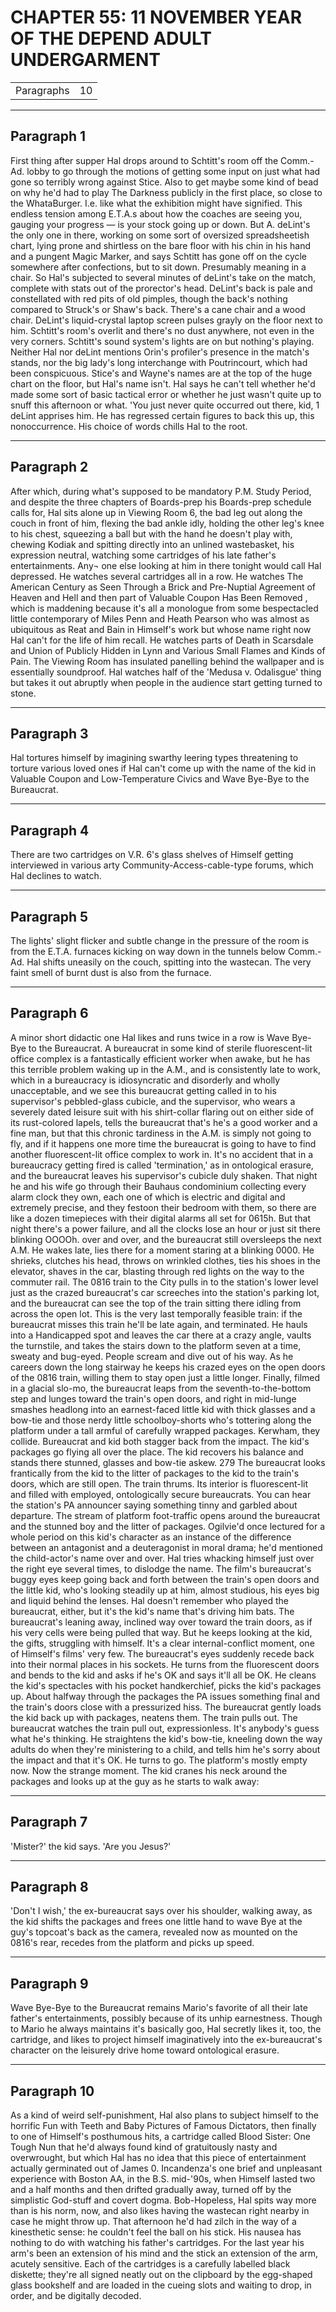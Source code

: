 # CHAPTER 55: 11 NOVEMBER YEAR OF THE DEPEND ADULT UNDERGARMENT

| | |
|------------|-----|
| Paragraphs |10|

---
## Paragraph 1

First thing after supper Hal drops around to Schtitt's room off the Comm.-Ad. lobby to go through the motions of getting some input on just what had gone so terribly wrong against Stice. Also to get maybe some kind of bead on why he'd had to play The Darkness publicly in the first place, so close to the WhataBurger. I.e. like what the exhibition might have signified. This endless tension among E.T.A.s about how the coaches are seeing you, gauging your progress — is your stock going up or down. But A. deLint's the only one in there, working on some sort of oversized spreadsheetish chart, lying prone and shirtless on the bare floor with his chin in his hand and a pungent Magic Marker, and says Schtitt has gone off on the cycle somewhere after confections, but to sit down. Presumably meaning in a chair. So Hal's subjected to several minutes of deLint's take on the match, complete with stats out of the prorector's head. DeLint's back is pale and constellated with red pits of old pimples, though the back's nothing compared to Struck's or Shaw's back. There's a cane chair and a wood chair. DeLint's liquid-crystal laptop screen pulses grayly on the floor next to him. Schtitt's room's overlit and there's no dust anywhere, not even in the very corners. Schtitt's sound system's lights are on but nothing's playing. Neither Hal nor deLint mentions Orin's profiler's presence in the match's stands, nor the big lady's long interchange with Poutrincourt, which had been conspicuous. Stice's and Wayne's names are at the top of the huge chart on the floor, but Hal's name isn't. Hal says he can't tell whether he'd made some sort of basic tactical error or whether he just wasn't quite up to snuff this afternoon or what. 'You just never quite occurred out there, kid, 1 deLint apprises him. He has regressed certain figures to back this up, this nonoccurrence. His choice of words chills Hal to the root.

---
## Paragraph 2

After which, during what's supposed to be mandatory P.M. Study Period, and despite the three chapters of Boards-prep his Boards-prep schedule calls for, Hal sits alone up in Viewing Room 6, the bad leg out along the couch in front of him, flexing the bad ankle idly, holding the other leg's knee to his chest, squeezing a ball but with the hand he doesn't play with, chewing Kodiak and spitting directly into an unlined wastebasket, his expression neutral, watching some cartridges of his late father's entertainments. Any¬ one else looking at him in there tonight would call Hal depressed. He watches several cartridges all in a row. He watches The American Century as Seen Through a Brick and Pre-Nuptial Agreement of Heaven and Hell and then part of Valuable Coupon Has Been Removed , which is maddening because it's all a monologue from some bespectacled little contemporary of Miles Penn and Heath Pearson who was almost as ubiquitous as Reat and Bain in Himself's work but whose name right now Hal can't for the life of him recall. He watches parts of Death in Scarsdale and Union of Publicly Hidden in Lynn and Various Small Flames and Kinds of Pain. The Viewing Room has insulated panelling behind the wallpaper and is essentially soundproof. Hal watches half of the 'Medusa v. Odalisgue' thing but takes it out abruptly when people in the audience start getting turned to stone.

---
## Paragraph 3

Hal tortures himself by imagining swarthy leering types threatening to torture various loved ones if Hal can't come up with the name of the kid in Valuable Coupon and Low-Temperature Civics and Wave Bye-Bye to the Bureaucrat.

---
## Paragraph 4

There are two cartridges on V.R. 6's glass shelves of Himself getting interviewed in various arty Community-Access-cable-type forums, which Hal declines to watch.

---
## Paragraph 5

The lights' slight flicker and subtle change in the pressure of the room is from the E.T.A. furnaces kicking on way down in the tunnels below Comm.-Ad. Hal shifts uneasily on the couch, spitting into the wastecan. The very faint smell of burnt dust is also from the furnace.

---
## Paragraph 6

A minor short didactic one Hal likes and runs twice in a row is Wave Bye-Bye to the Bureaucrat. A bureaucrat in some kind of sterile fluorescent-lit office complex is a fantastically efficient worker when awake, but he has this terrible problem waking up in the A.M., and is consistently late to work, which in a bureaucracy is idiosyncratic and disorderly and wholly unacceptable, and we see this bureaucrat getting called in to his supervisor's pebbled-glass cubicle, and the supervisor, who wears a severely dated leisure suit with his shirt-collar flaring out on either side of its rust-colored lapels, tells the bureaucrat that's he's a good worker and a fine man, but that this chronic tardiness in the A.M. is simply not going to fly, and if it happens one more time the bureaucrat is going to have to find another fluorescent-lit office complex to work in. It's no accident that in a bureaucracy getting fired is called 'termination,' as in ontological erasure, and the bureaucrat leaves his supervisor's cubicle duly shaken. That night he and his wife go through their Bauhaus condominium collecting every alarm clock they own, each one of which is electric and digital and extremely precise, and they festoon their bedroom with them, so there are like a dozen timepieces with their digital alarms all set for 0615h. But that night there's a power failure, and all the clocks lose an hour or just sit there blinking OOOOh. over and over, and the bureaucrat still oversleeps the next A.M. He wakes late, lies there for a moment staring at a blinking 0000. He shrieks, clutches his head, throws on wrinkled clothes, ties his shoes in the elevator, shaves in the car, blasting through red lights on the way to the commuter rail. The 0816 train to the City pulls in to the station's lower level just as the crazed bureaucrat's car screeches into the station's parking lot, and the bureaucrat can see the top of the train sitting there idling from across the open lot. This is the very last temporally feasible train: if the bureaucrat misses this train he'll be late again, and terminated. He hauls into a Handicapped spot and leaves the car there at a crazy angle, vaults the turnstile, and takes the stairs down to the platform seven at a time, sweaty and bug-eyed. People scream and dive out of his way. As he careers down the long stairway he keeps his crazed eyes on the open doors of the 0816 train, willing them to stay open just a little longer. Finally, filmed in a glacial slo-mo, the bureaucrat leaps from the seventh-to-the-bottom step and lunges toward the train's open doors, and right in mid-lunge smashes headlong into an earnest-faced little kid with thick glasses and a bow-tie and those nerdy little schoolboy-shorts who's tottering along the platform under a tall armful of carefully wrapped packages. Kerwham, they collide. Bureaucrat and kid both stagger back from the impact. The kid's packages go flying all over the place. The kid recovers his balance and stands there stunned, glasses and bow-tie askew. 279 The bureaucrat looks frantically from the kid to the litter of packages to the kid to the train's doors, which are still open. The train thrums. Its interior is fluorescent-lit and filled with employed, ontologically secure bureaucrats. You can hear the station's PA announcer saying something tinny and garbled about departure. The stream of platform foot-traffic opens around the bureaucrat and the stunned boy and the litter of packages. Ogilvie'd once lectured for a whole period on this kid's character as an instance of the difference between an antagonist and a deuteragonist in moral drama; he'd mentioned the child-actor's name over and over. Hal tries whacking himself just over the right eye several times, to dislodge the name. The film's bureaucrat's buggy eyes keep going back and forth between the train's open doors and the little kid, who's looking steadily up at him, almost studious, his eyes big and liquid behind the lenses. Hal doesn't remember who played the bureaucrat, either, but it's the kid's name that's driving him bats. The bureaucrat's leaning away, inclined way over toward the train doors, as if his very cells were being pulled that way. But he keeps looking at the kid, the gifts, struggling with himself. It's a clear internal-conflict moment, one of Himself's films' very few. The bureaucrat's eyes suddenly recede back into their normal places in his sockets. He turns from the fluorescent doors and bends to the kid and asks if he's OK and says it'll all be OK. He cleans the kid's spectacles with his pocket handkerchief, picks the kid's packages up. About halfway through the packages the PA issues something final and the train's doors close with a pressurized hiss. The bureaucrat gently loads the kid back up with packages, neatens them. The train pulls out. The bureaucrat watches the train pull out, expressionless. It's anybody's guess what he's thinking. He straightens the kid's bow-tie, kneeling down the way adults do when they're ministering to a child, and tells him he's sorry about the impact and that it's OK. He turns to go. The platform's mostly empty now. Now the strange moment. The kid cranes his neck around the packages and looks up at the guy as he starts to walk away:

---
## Paragraph 7

'Mister?' the kid says. 'Are you Jesus?'

---
## Paragraph 8

'Don't I wish,' the ex-bureaucrat says over his shoulder, walking away, as the kid shifts the packages and frees one little hand to wave Bye at the guy's topcoat's back as the camera, revealed now as mounted on the 0816's rear, recedes from the platform and picks up speed.

---
## Paragraph 9

Wave Bye-Bye to the Bureaucrat remains Mario's favorite of all their late father's entertainments, possibly because of its unhip earnestness. Though to Mario he always maintains it's basically goo, Hal secretly likes it, too, the cartridge, and likes to project himself imaginatively into the ex-bureaucrat's character on the leisurely drive home toward ontological erasure.

---
## Paragraph 10

As a kind of weird self-punishment, Hal also plans to subject himself to the horrific Fun with Teeth and Baby Pictures of Famous Dictators, then finally to one of Himself's posthumous hits, a cartridge called Blood Sister: One Tough Nun that he'd always found kind of gratuitously nasty and overwrought, but which Hal has no idea that this piece of entertainment actually germinated out of James 0. Incandenza's one brief and unpleasant experience with Boston AA, in the B.S. mid-'90s, when Himself lasted two and a half months and then drifted gradually away, turned off by the simplistic God-stuff and covert dogma. Bob-Hopeless, Hal spits way more than is his norm, now, and also likes having the wastecan right nearby in case he might throw up. That afternoon he'd had zilch in the way of a kinesthetic sense: he couldn't feel the ball on his stick. His nausea has nothing to do with watching his father's cartridges. For the last year his arm's been an extension of his mind and the stick an extension of the arm, acutely sensitive. Each of the cartridges is a carefully labelled black diskette; they're all signed neatly out on the clipboard by the egg-shaped glass bookshelf and are loaded in the cueing slots and waiting to drop, in order, and be digitally decoded.
